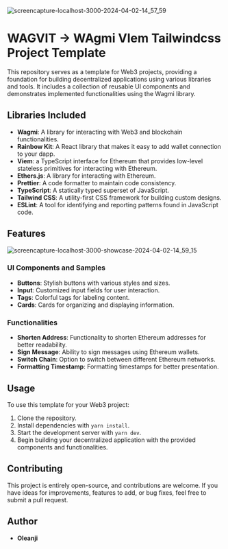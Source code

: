 ![screencapture-localhost-3000-2024-04-02-14_57_59](https://github.com/OleanjiKingCode/WAGVIT3/assets/75235148/c1325383-8bd7-418f-87b0-7853560b7ea3)

# WAGVIT -> WAgmi VIem Tailwindcss Project Template

This repository serves as a template for Web3 projects, providing a foundation for building decentralized applications using various libraries and tools. It includes a collection of reusable UI components and demonstrates implemented functionalities using the Wagmi library.

## Libraries Included

- **Wagmi**: A library for interacting with Web3 and blockchain functionalities.
- **Rainbow Kit**: A React library that makes it easy to add wallet connection to your dapp.
- **Viem**: a TypeScript interface for Ethereum that provides low-level stateless primitives for interacting with Ethereum.
- **Ethers.js**: A library for interacting with Ethereum.
- **Prettier**: A code formatter to maintain code consistency.
- **TypeScript**: A statically typed superset of JavaScript.
- **Tailwind CSS**: A utility-first CSS framework for building custom designs.
- **ESLint**: A tool for identifying and reporting patterns found in JavaScript code.

## Features
![screencapture-localhost-3000-showcase-2024-04-02-14_59_15](https://github.com/OleanjiKingCode/WAGVIT3/assets/75235148/eb63abd4-62b3-41b1-a291-cba238e8852d)

### UI Components and Samples

- **Buttons**: Stylish buttons with various styles and sizes.
- **Input**: Customized input fields for user interaction.
- **Tags**: Colorful tags for labeling content.
- **Cards**: Cards for organizing and displaying information.

### Functionalities

- **Shorten Address**: Functionality to shorten Ethereum addresses for better readability.
- **Sign Message**: Ability to sign messages using Ethereum wallets.
- **Switch Chain**: Option to switch between different Ethereum networks.
- **Formatting Timestamp**: Formatting timestamps for better presentation.

## Usage

To use this template for your Web3 project:

1. Clone the repository.
2. Install dependencies with `yarn install`.
3. Start the development server with `yarn dev`.
4. Begin building your decentralized application with the provided components and functionalities.

## Contributing

This project is entirely open-source, and contributions are welcome. If you have ideas for improvements, features to add, or bug fixes, feel free to submit a pull request.

## Author

- **Oleanji**
